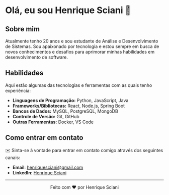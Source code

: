 # Olá, eu sou Henrique Sciani 👋

## Sobre mim

Atualmente tenho 20 anos e sou estudante de Análise e Desenvolvimento de Sistemas. Sou apaixonado por tecnologia e estou sempre em busca de novos conhecimentos e desafios para aprimorar minhas habilidades em desenvolvimento de software.

## Habilidades

Aqui estão algumas das tecnologias e ferramentas com as quais tenho experiência:

- **Linguagens de Programação:** Python, JavaScript, Java
- **Frameworks/Bibliotecas:** React, Node.js, Spring Boot
- **Bancos de Dados:** MySQL, PostgreSQL, MongoDB
- **Controle de Versão:** Git, GitHub
- **Outras Ferramentas:** Docker, VS Code

## Como entrar em contato

✉️ Sinta-se à vontade para entrar em contato comigo através dos seguintes canais:

- **Email**: henriquesciani@gmail.com
- **LinkedIn**: [Henrique Sciani](https://www.linkedin.com/in/henrique-sciani-200350281/)

---

<p align="center">
  Feito com ❤️ por Henrique Sciani
</p>

